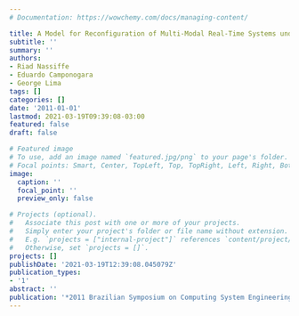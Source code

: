 ```yaml
---
# Documentation: https://wowchemy.com/docs/managing-content/

title: A Model for Reconfiguration of Multi-Modal Real-Time Systems under Energy Constraints
subtitle: ''
summary: ''
authors:
- Riad Nassiffe
- Eduardo Camponogara
- George Lima
tags: []
categories: []
date: '2011-01-01'
lastmod: 2021-03-19T09:39:08-03:00
featured: false
draft: false

# Featured image
# To use, add an image named `featured.jpg/png` to your page's folder.
# Focal points: Smart, Center, TopLeft, Top, TopRight, Left, Right, BottomLeft, Bottom, BottomRight.
image:
  caption: ''
  focal_point: ''
  preview_only: false

# Projects (optional).
#   Associate this post with one or more of your projects.
#   Simply enter your project's folder or file name without extension.
#   E.g. `projects = ["internal-project"]` references `content/project/deep-learning/index.md`.
#   Otherwise, set `projects = []`.
projects: []
publishDate: '2021-03-19T12:39:08.045079Z'
publication_types:
- '1'
abstract: ''
publication: '*2011 Brazilian Symposium on Computing System Engineering*'
---
```

